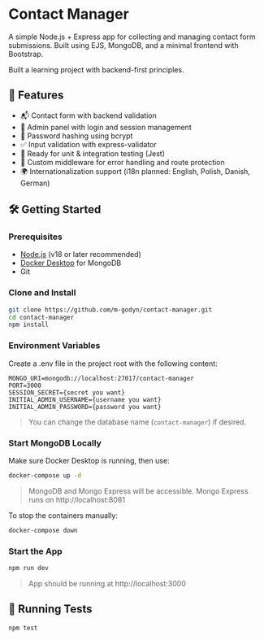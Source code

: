 # Contact Manager

A simple Node.js + Express app for collecting and managing contact form submissions. Built using EJS, MongoDB, and a minimal frontend with Bootstrap.

Built a learning project with backend-first principles.


## 🚀 Features

- 📬 Contact form with backend validation
- 🧰 Admin panel with login and session management
- 🔐 Password hashing using bcrypt
- ✅ Input validation with express-validator
- 🧪 Ready for unit & integration testing (Jest)
- 🧹 Custom middleware for error handling and route protection
- 🌍 Internationalization support (i18n planned: English, Polish, Danish, German)

## 🛠️ Getting Started

### Prerequisites

- [Node.js](https://nodejs.org/) (v18 or later recommended)
- [Docker Desktop](https://www.docker.com/products/docker-desktop/) for MongoDB
- Git

### Clone and Install

```bash
git clone https://github.com/m-godyn/contact-manager.git
cd contact-manager
npm install
```

### Environment Variables

Create a .env file in the project root with the following content:

```env
MONGO_URI=mongodb://localhost:27017/contact-manager
PORT=3000
SESSION_SECRET={secret you want}
INITIAL_ADMIN_USERNAME={username you want}
INITIAL_ADMIN_PASSWORD={password you want}
```
> You can change the database name (`contact-manager`) if desired.

### Start MongoDB Locally

Make sure Docker Desktop is running, then use:

```bash
docker-compose up -d
```
> MongoDB and Mongo Express will be accessible. Mongo Express runs on http://localhost:8081

To stop the containers manually:

```bash
docker-compose down
```

### Start the App

```bash
npm run dev
```
> App should be running at http://localhost:3000

## 🧪 Running Tests

```bash
npm test
```
